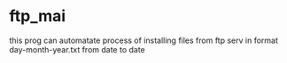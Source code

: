 # ftp_mai
this prog can automatate process of installing files from ftp serv in format day-month-year.txt from date to date
